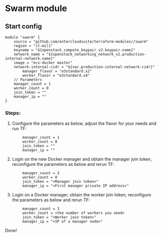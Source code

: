 # Swarm module  
## Start config
```
module "swarm" {
	source = "github.com/entercloudsuite/terraform-modules//swarm"
	region = "it-mil1"
	keyname = "${openstack_compute_keypair_v2.keypair.name}"
	network_name = "${openstack_networking_network_v2.production-internal-network.name}"
	image = "ecs-docker master"
	network-internal-cidr = "${var.production-internal-network-cidr}"
        manager_flavor = "e3standard.x2"
        worker_flavor = "e3standard.x4"
	// Parameters
	manager_count = 1
	worker_count = 0
	join_token = ""
	manager_ip = ""
}
```

### Steps:


1. Configure the parameters as below, adjust the flavor for your needs and run TF:   

```
        manager_count = 1
        worker_count = 0
        join_token = ""
        manager_ip = ""
```   

2. Login on the new Docker manager and obtain the manager join token, reconfigure the parameters as below and rerun TF:   

```
        manager_count = 3
        worker_count = 0
        join_token = "<Manager join token>"
        manager_ip = "<First manager private IP address>"
```
3. Login on a Docker manager, obtain the worker join token, reconfigure the parameters as below and rerun TF:   

```
        manager_count = 3
        worker_count = <the number of workers you need>
        join_token = "<Worker join token>"
        manager_ip = "<IP of a manager node>"
```

Done!
